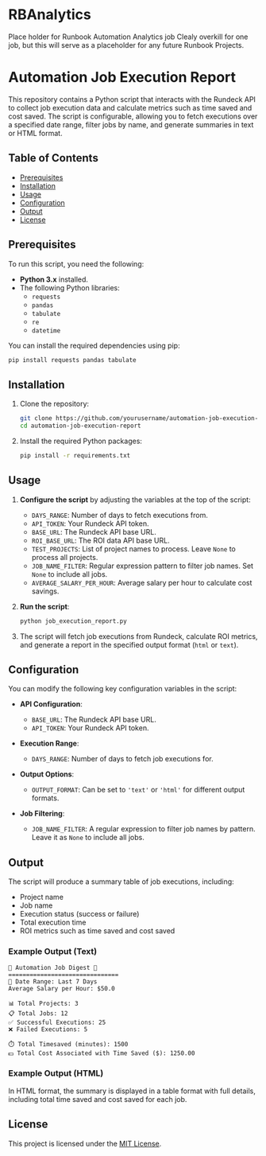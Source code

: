 # RBAnalytics
Place holder for Runbook Automation Analytics job
Clealy overkill for one job, but this will serve as a placeholder for any future Runbook Projects.


# Automation Job Execution Report

This repository contains a Python script that interacts with the Rundeck API to collect job execution data and calculate metrics such as time saved and cost saved. The script is configurable, allowing you to fetch executions over a specified date range, filter jobs by name, and generate summaries in text or HTML format.

## Table of Contents

- [Prerequisites](#prerequisites)
- [Installation](#installation)
- [Usage](#usage)
- [Configuration](#configuration)
- [Output](#output)
- [License](#license)

## Prerequisites

To run this script, you need the following:

- **Python 3.x** installed.
- The following Python libraries:
  - `requests`
  - `pandas`
  - `tabulate`
  - `re`
  - `datetime`

You can install the required dependencies using pip:

```bash
pip install requests pandas tabulate
```

## Installation

1. Clone the repository:
   ```bash
   git clone https://github.com/yourusername/automation-job-execution-report.git
   cd automation-job-execution-report
   ```

2. Install the required Python packages:
   ```bash
   pip install -r requirements.txt
   ```

## Usage

1. **Configure the script** by adjusting the variables at the top of the script:
   - `DAYS_RANGE`: Number of days to fetch executions from.
   - `API_TOKEN`: Your Rundeck API token.
   - `BASE_URL`: The Rundeck API base URL.
   - `ROI_BASE_URL`: The ROI data API base URL.
   - `TEST_PROJECTS`: List of project names to process. Leave `None` to process all projects.
   - `JOB_NAME_FILTER`: Regular expression pattern to filter job names. Set `None` to include all jobs.
   - `AVERAGE_SALARY_PER_HOUR`: Average salary per hour to calculate cost savings.

2. **Run the script**:
   ```bash
   python job_execution_report.py
   ```

3. The script will fetch job executions from Rundeck, calculate ROI metrics, and generate a report in the specified output format (`html` or `text`).

## Configuration

You can modify the following key configuration variables in the script:

- **API Configuration**:
  - `BASE_URL`: The Rundeck API base URL.
  - `API_TOKEN`: Your Rundeck API token.

- **Execution Range**:
  - `DAYS_RANGE`: Number of days to fetch job executions for.

- **Output Options**:
  - `OUTPUT_FORMAT`: Can be set to `'text'` or `'html'` for different output formats.

- **Job Filtering**:
  - `JOB_NAME_FILTER`: A regular expression to filter job names by pattern. Leave it as `None` to include all jobs.

## Output

The script will produce a summary table of job executions, including:

- Project name
- Job name
- Execution status (success or failure)
- Total execution time
- ROI metrics such as time saved and cost saved

### Example Output (Text)

```text
🚀 Automation Job Digest 🚀
===============================
📅 Date Range: Last 7 Days
Average Salary per Hour: $50.0

📊 Total Projects: 3
📋 Total Jobs: 12
✅ Successful Executions: 25
❌ Failed Executions: 5

⏱️ Total Timesaved (minutes): 1500
💵 Total Cost Associated with Time Saved ($): 1250.00
```

### Example Output (HTML)

In HTML format, the summary is displayed in a table format with full details, including total time saved and cost saved for each job.

## License

This project is licensed under the [MIT License](LICENSE).
